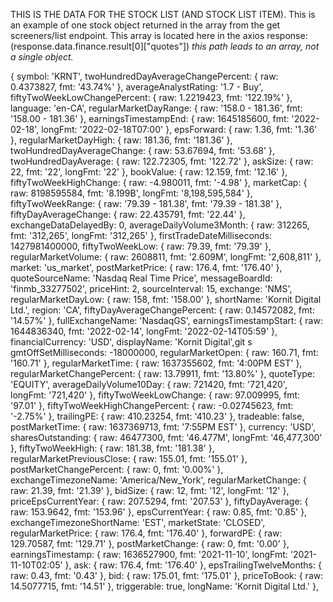 THIS IS THE DATA FOR THE STOCK LIST (AND STOCK LIST ITEM).
This is an example of one stock object returned in the array from the get screeners/list endpoint.
This array is located here in the axios response: (response.data.finance.result[0]["quotes"]) *this path leads to an array, not a single object.*

{
    symbol: 'KRNT',
    twoHundredDayAverageChangePercent: { raw: 0.4373827, fmt: '43.74%' },
    averageAnalystRating: '1.7 - Buy',
    fiftyTwoWeekLowChangePercent: { raw: 1.2219423, fmt: '122.19%' },
    language: 'en-CA',
    regularMarketDayRange: { raw: '158.0 - 181.36', fmt: '158.00 - 181.36' },
    earningsTimestampEnd: { raw: 1645185600, fmt: '2022-02-18', longFmt: '2022-02-18T07:00' },
    epsForward: { raw: 1.36, fmt: '1.36' },
    regularMarketDayHigh: { raw: 181.36, fmt: '181.36' },
    twoHundredDayAverageChange: { raw: 53.67694, fmt: '53.68' },
    twoHundredDayAverage: { raw: 122.72305, fmt: '122.72' },
    askSize: { raw: 22, fmt: '22', longFmt: '22' },
    bookValue: { raw: 12.159, fmt: '12.16' },
    fiftyTwoWeekHighChange: { raw: -4.980011, fmt: '-4.98' },
    marketCap: { raw: 8198595584, fmt: '8.199B', longFmt: '8,198,595,584' },
    fiftyTwoWeekRange: { raw: '79.39 - 181.38', fmt: '79.39 - 181.38' },
    fiftyDayAverageChange: { raw: 22.435791, fmt: '22.44' },
    exchangeDataDelayedBy: 0,
    averageDailyVolume3Month: { raw: 312265, fmt: '312,265', longFmt: '312,265' },
    firstTradeDateMilliseconds: 1427981400000,
    fiftyTwoWeekLow: { raw: 79.39, fmt: '79.39' },
    regularMarketVolume: { raw: 2608811, fmt: '2.609M', longFmt: '2,608,811' },
    market: 'us_market',
    postMarketPrice: { raw: 176.4, fmt: '176.40' },
    quoteSourceName: 'Nasdaq Real Time Price',
    messageBoardId: 'finmb_33277502',
    priceHint: 2,
    sourceInterval: 15,
    exchange: 'NMS',
    regularMarketDayLow: { raw: 158, fmt: '158.00' },
    shortName: 'Kornit Digital Ltd.',
    region: 'CA',
    fiftyDayAverageChangePercent: { raw: 0.14572082, fmt: '14.57%' },
    fullExchangeName: 'NasdaqGS',
    earningsTimestampStart: { raw: 1644836340, fmt: '2022-02-14', longFmt: '2022-02-14T05:59' },
    financialCurrency: 'USD',
    displayName: 'Kornit Digital',git s
    gmtOffSetMilliseconds: -18000000,
    regularMarketOpen: { raw: 160.71, fmt: '160.71' },
    regularMarketTime: { raw: 1637355602, fmt: '4:00PM EST' },
    regularMarketChangePercent: { raw: 13.79911, fmt: '13.80%' },
    quoteType: 'EQUITY',
    averageDailyVolume10Day: { raw: 721420, fmt: '721,420', longFmt: '721,420' },
    fiftyTwoWeekLowChange: { raw: 97.009995, fmt: '97.01' },
    fiftyTwoWeekHighChangePercent: { raw: -0.02745623, fmt: '-2.75%' },
    trailingPE: { raw: 410.23254, fmt: '410.23' },
    tradeable: false,
    postMarketTime: { raw: 1637369713, fmt: '7:55PM EST' },
    currency: 'USD',
    sharesOutstanding: { raw: 46477300, fmt: '46.477M', longFmt: '46,477,300' },
    fiftyTwoWeekHigh: { raw: 181.38, fmt: '181.38' },
    regularMarketPreviousClose: { raw: 155.01, fmt: '155.01' },
    postMarketChangePercent: { raw: 0, fmt: '0.00%' },
    exchangeTimezoneName: 'America/New_York',
    regularMarketChange: { raw: 21.39, fmt: '21.39' },
    bidSize: { raw: 12, fmt: '12', longFmt: '12' },
    priceEpsCurrentYear: { raw: 207.5294, fmt: '207.53' },
    fiftyDayAverage: { raw: 153.9642, fmt: '153.96' },
    epsCurrentYear: { raw: 0.85, fmt: '0.85' },
    exchangeTimezoneShortName: 'EST',
    marketState: 'CLOSED',
    regularMarketPrice: { raw: 176.4, fmt: '176.40' },
    forwardPE: { raw: 129.70587, fmt: '129.71' },
    postMarketChange: { raw: 0, fmt: '0.00' },
    earningsTimestamp: { raw: 1636527900, fmt: '2021-11-10', longFmt: '2021-11-10T02:05' },
    ask: { raw: 176.4, fmt: '176.40' },
    epsTrailingTwelveMonths: { raw: 0.43, fmt: '0.43' },
    bid: { raw: 175.01, fmt: '175.01' },
    priceToBook: { raw: 14.5077715, fmt: '14.51' },
    triggerable: true,
    longName: 'Kornit Digital Ltd.'
  },